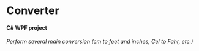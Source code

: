 # Converter

#### C# WPF project 
###### Perform several main conversion (cm to feet and inches, Cel to Fahr, etc.)
